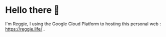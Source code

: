 # Hello there 👋 
I'm Reggie, I using the Google Cloud Platform to hosting this personal web : https://reggie.life/ . 
